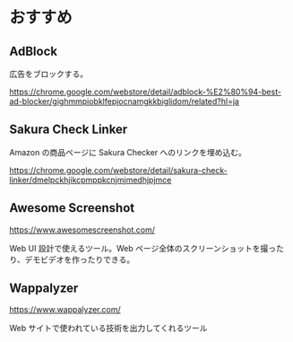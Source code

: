# おすすめ

## AdBlock

広告をブロックする。

https://chrome.google.com/webstore/detail/adblock-%E2%80%94-best-ad-blocker/gighmmpiobklfepjocnamgkkbiglidom/related?hl=ja

## Sakura Check Linker

Amazon の商品ページに Sakura Checker へのリンクを埋め込む。

https://chrome.google.com/webstore/detail/sakura-check-linker/dmelpckhjikcpmppkcnjmjmedhjpjmce

## Awesome Screenshot

https://www.awesomescreenshot.com/

Web UI 設計で使えるツール。Web ページ全体のスクリーンショットを撮ったり、デモビデオを作ったりできる。

## Wappalyzer

https://www.wappalyzer.com/

Web サイトで使われている技術を出力してくれるツール
